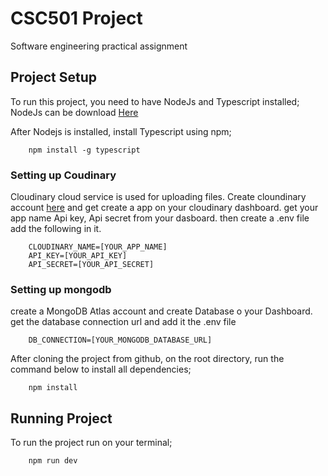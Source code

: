 # CSC501 Project
Software engineering practical assignment
## Project Setup

To run this project, you need to have NodeJs and Typescript installed;
NodeJs can be download [Here](https://nodejs.org/en/download)

After Nodejs is installed, install Typescript using npm;

```console
    npm install -g typescript
```
### Setting up Coudinary

Cloudinary cloud service is used for uploading files. Create  cloundinary account [here](https://cloudinary.com/users/register_free) and get create a app on your cloudinary dashboard. get your app name Api key, Api secret from your dasboard. then create a .env file add the following in it.

```env
    CLOUDINARY_NAME=[YOUR_APP_NAME]
    API_KEY=[YOUR_API_KEY]
    API_SECRET=[YOUR_API_SECRET]
```
### Setting up mongodb

create a MongoDB Atlas account and create Database o your Dashboard. get the database connection url and add it the .env file

```env
    DB_CONNECTION=[YOUR_MONGODB_DATABASE_URL]
```


After cloning the project from github, on the root directory, run the command below to install all dependencies;

```console
    npm install
```

## Running Project

To run the project run on your terminal;

```console
    npm run dev
```

